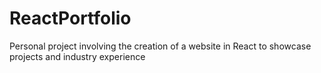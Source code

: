 # ReactPortfolio
Personal project involving the creation of a website in React to showcase projects and industry experience
